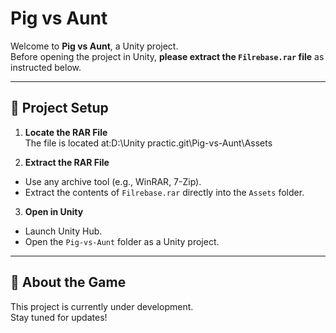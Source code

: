 # Pig vs Aunt

Welcome to **Pig vs Aunt**, a Unity project.  
Before opening the project in Unity, **please extract the `Filrebase.rar` file** as instructed below.

---

## 📂 Project Setup

1. **Locate the RAR File**  
   The file is located at:D:\Unity practic\.git\Pig-vs-Aunt\Assets
   
2. **Extract the RAR File**  
- Use any archive tool (e.g., WinRAR, 7-Zip).
- Extract the contents of `Filrebase.rar` directly into the `Assets` folder.

3. **Open in Unity**  
- Launch Unity Hub.
- Open the `Pig-vs-Aunt` folder as a Unity project.

---

## 🐷 About the Game

This project is currently under development.  
Stay tuned for updates!

